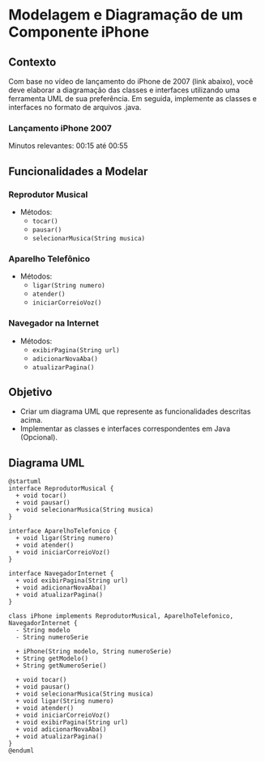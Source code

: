 # Modelagem e Diagramação de um Componente iPhone

## Contexto
Com base no vídeo de lançamento do iPhone de 2007 (link abaixo), você deve elaborar a diagramação das classes e interfaces utilizando uma ferramenta UML de sua preferência. Em seguida, implemente as classes e interfaces no formato de arquivos .java.

### Lançamento iPhone 2007
Minutos relevantes: 00:15 até 00:55

## Funcionalidades a Modelar

### Reprodutor Musical
- Métodos: 
  - `tocar()`
  - `pausar()`
  - `selecionarMusica(String musica)`

### Aparelho Telefônico
- Métodos:
  - `ligar(String numero)`
  - `atender()`
  - `iniciarCorreioVoz()`

### Navegador na Internet
- Métodos:
  - `exibirPagina(String url)`
  - `adicionarNovaAba()`
  - `atualizarPagina()`

## Objetivo
- Criar um diagrama UML que represente as funcionalidades descritas acima.
- Implementar as classes e interfaces correspondentes em Java (Opcional).

## Diagrama UML

```plantuml
@startuml
interface ReprodutorMusical {
  + void tocar()
  + void pausar()
  + void selecionarMusica(String musica)
}

interface AparelhoTelefonico {
  + void ligar(String numero)
  + void atender()
  + void iniciarCorreioVoz()
}

interface NavegadorInternet {
  + void exibirPagina(String url)
  + void adicionarNovaAba()
  + void atualizarPagina()
}

class iPhone implements ReprodutorMusical, AparelhoTelefonico, NavegadorInternet {
  - String modelo
  - String numeroSerie

  + iPhone(String modelo, String numeroSerie)
  + String getModelo()
  + String getNumeroSerie()

  + void tocar()
  + void pausar()
  + void selecionarMusica(String musica)
  + void ligar(String numero)
  + void atender()
  + void iniciarCorreioVoz()
  + void exibirPagina(String url)
  + void adicionarNovaAba()
  + void atualizarPagina()
}
@enduml
